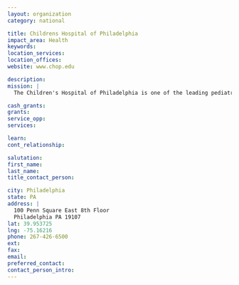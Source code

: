```yaml
---
layout: organization
category: national

title: Childrens Hospital of Philadelphia
impact_area: Health
keywords: 
location_services: 
location_offices: 
website: www.chop.edu

description: 
mission: |
  The Children's Hospital of Philadelphia is one of the leading pediatric hospitals and research facilities in the world. Our 150 years of innovation and service to our patients, their families and our community reflect an ongoing commitment to exceptional patient care, training new generations of pediatric healthcare providers and pioneering significant research initiatives.

cash_grants: 
grants: 
service_opp: 
services: 

learn: 
cont_relationship: 

salutation: 
first_name: 
last_name: 
title_contact_person: 

city: Philadelphia
state: PA
address: |
  100 Penn Square East 8th Floor  
  Philadelphia PA 19107
lat: 39.953725
lng: -75.16216
phone: 267-426-6500
ext: 
fax: 
email: 
preferred_contact: 
contact_person_intro: 
---
```

